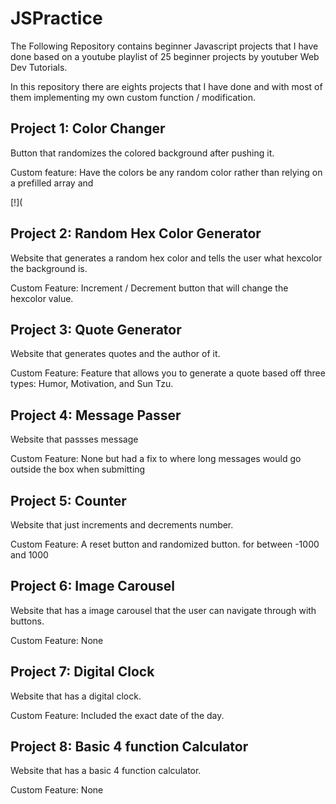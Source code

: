 # JSPractice

The Following Repository contains beginner Javascript projects that I have done based on a youtube playlist of 25 beginner projects by youtuber Web Dev Tutorials.

In this repository there are eights projects that I have done and with most of them implementing my own custom function / modification.

## Project 1: Color Changer

Button that randomizes the colored background after pushing it.

Custom feature: Have the colors be any random color rather than relying on a prefilled array and 

[!](

## Project 2: Random Hex Color Generator
Website that generates a random hex color and tells the user what hexcolor the background is.

Custom Feature: Increment / Decrement button that will change the hexcolor value.

## Project 3: Quote Generator
Website that generates quotes and the author of it.

Custom Feature: Feature that allows you to generate a quote based off three types: Humor, Motivation, and Sun Tzu.

## Project 4: Message Passer
Website that passses message

Custom Feature: None but had a fix to where long messages would go outside the box when submitting

## Project 5: Counter
Website that just increments and decrements number.

Custom Feature: A reset button and randomized button. for between -1000 and 1000

## Project 6: Image Carousel
Website that has a image carousel that the user can navigate through with buttons.

Custom Feature: None

## Project 7: Digital Clock
Website that has a digital clock.

Custom Feature: Included the exact date of the day.

## Project 8: Basic 4 function Calculator
Website that has a basic 4 function calculator.

Custom Feature: None

